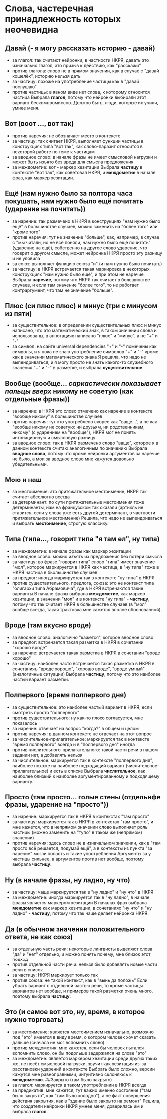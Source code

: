 # Слова, частеречная принадлежность которых неочевидна
## Давай (- я могу рассказать историю - давай)
- за глагол: так считают нейронки, в частности НКРЯ, давать это изначально глагол, это призыв к действию, как "расскажи"
- против глагола: слово не в прямом значении, как в случае с "давай кошелёк", историю нельзя дать
- за частицу: похоже на употребление частицы как в "давай послушаю"
- против частицы: в явном виде нет слова, к которому относится частица
Выбрала **глагол**, потому что нейронки выбирали этот вариант бескомпромиссно. Должно быть, люди, которые их учили, умнее меня.
## Вот (воот ..., вот так)
- против наречия: не обозначает место в контексте
- за частицу: так считает НКРЯ, выполняет функции частицы в конструкциях типа "вот так", как слово-паразит относится в некоторой работе по теме к частицам
- за вводное слово: в начале фразы не имеет смысловой нагрузки и может быть изъято без вреда для смысла предложения
- за междометие: вот - маркер хезитации
Выбрала **частицу** в контексте "вот так", как советовал НКРЯ, и **междометие** в начале фраз, как маркер хезитации.
## Ещё (нам нужно было за полтора часа покушать, нам нужно было ещё почитать (ударение на почитать))
- за наречие: так размечено в НКРЯ в конструкциях "нам нужно было ещё" в большинстве случаев, можно заменить на "более того" или "кроме того"
- против наречия: тут не значение "больше", как, например, в случае с "мы читали, но не всё поняли, нам нужно было ещё почитать" (ударение на ещё), собственно на другое слово ударение, что гооврит о другом смысле, может нейронка НКРЯ просто эту разницу и не уловила
- за союз: выполняет функцию союза "и" (и нам нужно было почитать)
- за частицу: в НКРЯ встречается такая маркировка в некоторых конструкциях "нам нужно было ещё", и при этом не наречие
Выбрала **наречие**, потому что НКРЯ так считает в большинстве случаев, и если там значение "более того", то не работает контраргумент, что там не значение "больше".
## Плюс (си плюс плюс) и минус (три с минусом из пяти)
- за существительное: в определении существительных плюс и минус написано, что это математический знак, в таком значении слова и использованы, в аннотациях написано "плюс" и "минус", а не "+" и "-"
- за символ: на сайте universal dependencies "+" и "-" помечены как символы, и я пока не знаю употребление символов "+" и "-" кроме как в значении математического знака
Я решила, что надо не выпендриваться, и я могу просто не знать какого-то служебного значения "+" и "-" в разметке, и выбрала **существительное**
## Вообще (вообще... *саркастически показывает пальцы вверх* никому не советую (как отдельные фразы))
- за наречие: в НКРЯ это слово отмечено как наречие в контексте "вообще никому" в большинстве случаев
- против наречия: тут это употреблено скорее как "ваще...", а не как "вообще никому не советую: ни друзьям, ни родственникам, никому" (с ударением на "вообще"), НКРЯ мог не понять интонационную и смысловую разницу
- за вводное слово: так в НКРЯ размечено слово "ваще", которое я в данном контексте считаю аналогичным по значению
Выбрала **вводное слово**, потому что кроме нейронки аргументов за наречие не было, а мои за вводное слово мне кажутся довольно убедительными.
## Мою и наш
- за местоимение: это притяжательное местоимение, НКРЯ так считает абсолютно всегда
- за детерминант: по сути притяжательные местоимения тоже детерминанты, нам на французском так сказали (артикль не ставится, если у слова уже есть другой детерминант, в частности притяжательное местоимение)
Решила, что надо не выпендриваться и выбрать **местоимение**, строгую классику.
## Типа (типа..., говорит типа "я там ел", ну типа)
- за междометие: в начале фразы как маркер хезитации
- за вводное слово: можно изъять из предложения без потери смысла
- за частицу: во фразе "говорит типа" слово "типа" имеет значение "мол", которое маркируется в НКРЯ как частица, в "ну типа" тоже в НКРЯ частица в бьольшинстве случаев
- за предлог: иногда маркируется так в контексте "ну типа" в НКРЯ
- против существительного, предлога, союза: это не контекст типа "олигархи типа Абрамовича", где в НКРЯ встречаются такие варианты
В начале фразы выбрала **междометие**, как маркер хезитации, в значении "мол" и в контексте "ну типа" - **частицу**, потому что так считает НКРЯ в большинстве случаев (в "мол" вообще всегда, такая трактовка мне кажется вполне обоснованной).
## Вроде (там вкусно вроде)
- за вводное слово: аналогично "кажется", которое вводное слово
- за предлог: встречается такая разметка в НКРЯ в сочетании "хорошо вроде"
- за наречие: встречается такая разметка в НКРЯ в сочетании "вроде хорошо"
- за частицу: наиболее часто встречается такая разметка в НКРЯ в сочетанияъ "вроде хорошо", "хорошо вроде", "вроде умный" (аналогичные ситуации)
Выбрала **частицу**, потому что это наиболее частый вариант разметки.
## Полпервого (время полпервого дня)
- за существительное: это наиболее частый вариант в НКРЯ, если смотреть просто "полпервого"
- против существительного: ну как-то плохо согласуется, мне показалось
- за наречие: отвечает на вопрос "когда?" в общем и целом
- против наречия: в данном контексте не отвечает на этот вопрос
- за числительное-прилагательное: маркируется так в контексте "время полпервого" всегда и в "полпервого дня" иногда
- против числительного-прилагательного: такой части речи в нашем задании нет, а добавлять нельзя
- за числительное: маркируется так в контексте "полпервого дня", наиболее похоже на наиболее подходящий вариант (числительное-прилагательное) и есть в списке
Выбрала **числительное**, как наиболее близкий к наиболее аргументированному и подходящему варианту.
## Просто (там просто... голые стены (отдельнфе фразы, ударение на "просто"))
- за наречие: маркируется так в НКРЯ в контекстах "там просто"
- за частицу: маркируется так в НКРЯ в контекстах "там просто", и мне кажется, что в непрямом значении слово выполняет роль частицы (можно заменить на "тупо" в таком же (непрямом) значении)
- против наречия: здесь слово не в изначальном значении, как в "там просто всё решается, подумай ещё", а в контексты из пункта "за наречие" могли попасть и такие упоотребления
Аргументы за у частицы сильнее, а аргументов против нет вообще, поэтому выбрала **частицу**.
## Ну (в начале фразы, ну ладно, ну что)
- за частицу: чаще маркируется так в "ну ладно" и "ну что" в НКРЯ
- за междометие: иногда маркируется так в "ну ладно", в начале фразы является маркером хезитации
В началах фраз выбрала **междометие** как маркер хезитации, в сочетаниях "ну что" и "ну ладно" - **частицу**, потому что так чаще делает нейронка НКРЯ.
## Да (в обычном значении положительного ответа, не как союз)
- за отдельную часть речи: некоторые лингвисты выделяют слова "да" и "нет" отдельно, и можно понять почему, мне близок этот подход
- против отдельной части речи: нельзя было добавлять новые части речи в список
- за частицу: НКРЯ маркирует только так
- против союза: не такой контекст, как в "вынь да положь"
Если убрать вариант с отдельной частью речи, то кроме частицы вариантов нет вообще, и примеров такой разметки очень много, поэтому выбрала **частицу**.
## Это (и самое вот это, ну, время, в которое нужно торговать)
- за местоимение: является местоимением изначально, возможно под "это" имеется в виду время, о котором человек хочет сказать дальше (сначала не мог вспомнить слово)
- против междометия: мне кажется, если бы человек пытался вспомнить слово, он бы подольше задержался на слове "это"
- за междометие: является маркером хезитации среди других таких же, не несёт смысловой нагрузки, звучит как хезитация из-за расстановки ударений в контексте
Выбрать было сложно, версии кажутся мне равноправными, интуитивно склоняюсь к **междометию**.
##Закрыто (там было закрыто)
- за глагол: маркируется в таком употтреблении в НКРЯ всегда
- за предикатив: мне кажется, тут важно именно состояние ("там было закрыто", как "там было холодно"), а не факт совершения действия закрытия, как в "здание было закрыто на ремонт"
Решила, что создатели нейронки НКРЯ умнее меня, доверилась им и выбрала **глагол**.
